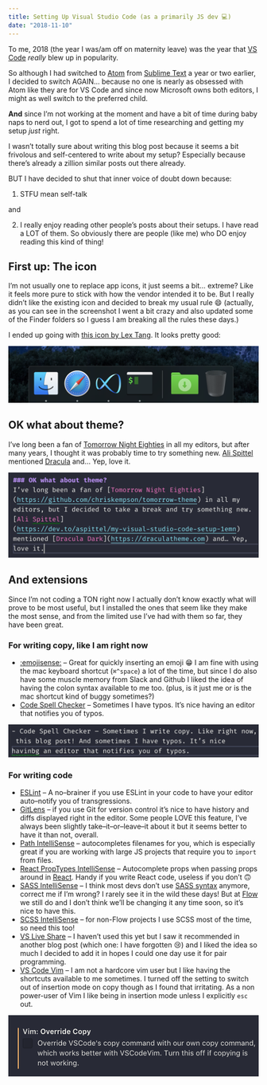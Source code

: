 ```yaml
---
title: Setting Up Visual Studio Code (as a primarily JS dev 💻)
date: "2018-11-10"
---
```


To me, 2018 (the year I was/am off on maternity leave) was the year that [VS Code](https://code.visualstudio.com) *really* blew up in popularity.

So although I had switched to [Atom](http://atom.io) from [Sublime Text](https://www.sublimetext.com) a year or two earlier, I decided to switch AGAIN… because no one is nearly as obsessed with Atom like they are for VS Code and since now Microsoft owns both editors, I might as well switch to the preferred child.

**And** since I’m not working at the moment and have a bit of time during baby naps to nerd out, I got to spend a lot of time researching and getting my setup _just_ right.

I wasn’t totally sure about writing this blog post because it seems a bit frivolous and self-centered to write about my setup? Especially because there’s already a zillion similar posts out there already.

BUT I have decided to shut that inner voice of doubt down because:

1. STFU mean self-talk

and

2. I really enjoy reading other people’s posts about their setups. I have read a LOT of them. So obviously there are people (like me) who DO enjoy reading this kind of thing!

## First up: The icon

I’m not usually one to replace app icons, it just seems a bit… extreme? Like it feels more pure to stick with how the vendor intended it to be. But I really didn’t like the existing icon and decided to break my usual rule 😄 (actually, as you can see in the screenshot I went a bit crazy and also updated some of the Finder folders so I guess I am breaking all the rules these days.)

I ended up going with [this icon by Lex Tang](https://dribbble.com/shots/3169976-Visual-Studio-Code-Icon-Revamp). It looks pretty good:

![](./vscode-icon.png)

## OK what about theme?
I’ve long been a fan of [Tomorrow Night Eighties](https://github.com/chriskempson/tomorrow-theme) in all my editors, but after many years, I thought it was probably time to try something new. [Ali Spittel](https://dev.to/aspittel/my-visual-studio-code-setup-1emn) mentioned [Dracula](https://draculatheme.com) and… Yep, love it.

![](./dracula.png)

## And extensions

Since I’m not coding a TON right now I actually don’t know exactly what will prove to be most useful, but I installed the ones that seem like they make the most sense, and from the limited use I’ve had with them so far, they have been great.

### For writing copy, like I am right now

- [:emojisense:](https://marketplace.visualstudio.com/items?itemName=bierner.emojisense) – Great for quickly inserting an emoji 😁 I am fine with using the mac keyboard shortcut (`⌘^space`) a lot of the time, but since I do also have some muscle memory from Slack and Github I liked the idea of having the colon syntax available to me too. (plus, is it just me or is the mac shortcut kind of buggy sometimes?)
- [Code Spell Checker](https://marketplace.visualstudio.com/items?itemName=streetsidesoftware.code-spell-checker) – Sometimes I have typos. It’s nice having an editor that notifies you of typos.

![](./spell-check.png)

### For writing code

- [ESLint](https://marketplace.visualstudio.com/items?itemName=dbaeumer.vscode-eslint) – A no–brainer if you use ESLint in your code to have your editor auto–notify you of transgressions.
- [GitLens](https://marketplace.visualstudio.com/items?itemName=eamodio.gitlens) – if you use Git for version control it’s nice to have history and diffs displayed right in the editor. Some people LOVE this feature, I’ve always been slightly take–it–or–leave–it about it but it seems better to have it than not, overall.
- [Path IntelliSense](https://marketplace.visualstudio.com/items?itemName=christian-kohler.path-intellisense) – autocompletes filenames for you, which is especially great if you are working with large JS projects that require you to `import` from files.
- [React PropTypes IntelliSense](https://marketplace.visualstudio.com/items?itemName=OfHumanBondage.react-proptypes-intellisense) – Autocomplete props when passing props around in [React](https://reactjs.org). Handy if you write React code, useless if you don’t 🙃
- [SASS IntelliSense](https://marketplace.visualstudio.com/items?itemName=mrmlnc.vscode-scss) – I think most devs don’t use [SASS syntax](https://sass-lang.com) anymore, correct me if I’m wrong? I rarely see it in the wild these days! But at [Flow](https://www.getflow.com) we still do and I don’t think we’ll be changing it any time soon, so it’s nice to have this.
- [SCSS IntelliSense](https://marketplace.visualstudio.com/items?itemName=mrmlnc.vscode-scss) – for non-Flow projects I use SCSS most of the time, so need this too!
- [VS Live Share](https://marketplace.visualstudio.com/items?itemName=MS-vsliveshare.vsliveshare) – I haven’t used this yet but I saw it recommended in another blog post (which one: I have forgotten 😢) and I liked the idea so  much I decided to add it in hopes I could one day use it for pair programming.
- [VS Code Vim](https://marketplace.visualstudio.com/items?itemName=vscodevim.vim) – I am not a hardcore vim user but I like having the shortcuts available to me sometimes. I turned off the setting to switch out of insertion mode on copy though as I found that irritating. As a non power-user of Vim I like being in insertion mode unless I explicitly `esc` out.

![](./vim-copy.png)
